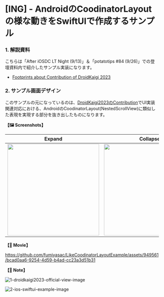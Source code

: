 # [ING] - AndroidのCoodinatorLayoutの様な動きをSwiftUIで作成するサンプル

### 1. 解説資料

こちらは「After iOSDC LT Night (9/13)」＆「potatotips #84 (9/26)」での登壇資料内で紹介したサンプル実装になります。

- [Footprints about Contribution of DroidKaigi 2023](https://speakerdeck.com/fumiyasac0921/footprints-about-contribution-of-droidkaigi-2023)

### 2. サンプル画面デザイン

このサンプルの元になっているのは、[DroidKaigi2023のContribution](https://github.com/DroidKaigi/conference-app-2023/pulls?q=is%3Apr+is%3Aclosed+author%3Afumiyasac)でUI実装関連対応における、AndroidのCoodinatorLayout(NestedScrollView)に類似した表現を実現する部分を抜き出したものになります。

__【🖼️ Screenshots】__

Expand | Collapse
:--: | :--:
<img src="https://github.com/fumiyasac/LikeCoodinatorLayoutExample/assets/949561/1a669d4c-5a4d-414e-90e7-3b6795c7e623" width="300" /> | <img src="https://github.com/fumiyasac/LikeCoodinatorLayoutExample/assets/949561/9ba8ee9b-ce15-4210-b738-89be235c63c9" width="300" />

__【🎥 Movie】__

https://github.com/fumiyasac/LikeCoodinatorLayoutExample/assets/949561/bcad0aa6-9254-4d59-b4ad-cc23a3d51b31

__【📝 Note】__

![1-droidkaigi2023-official-view-image](https://github.com/fumiyasac/LikeCoodinatorLayoutExample/assets/949561/aac562d5-517c-42c3-9427-ff1152cb1367)

![2-ios-swiftui-example-image](https://github.com/fumiyasac/LikeCoodinatorLayoutExample/assets/949561/4e675b09-b5a0-4f49-9541-2cf0645f39c5)
